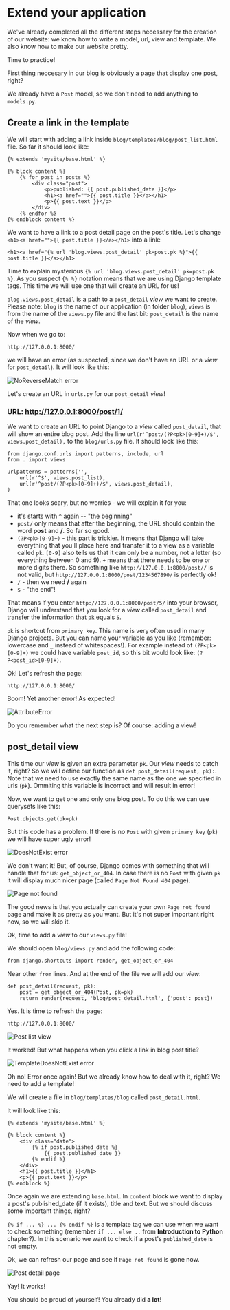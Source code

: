 # Extend your application

We've already completed all the different steps necessary for the creation of our website: we know how to write a model, url, view and template. We also know how to make our website pretty.

Time to practice!

First thing neccesary in our blog is obviously a page that display one post, right?

We already have a `Post` model, so we don't need to add anything to `models.py`.

## Create a link in the template

We will start with adding a link inside `blog/templates/blog/post_list.html` file. So far it should look like:

    {% extends 'mysite/base.html' %}

    {% block content %}
        {% for post in posts %}
            <div class="post">
                <p>published: {{ post.published_date }}</p>
                <h1><a href="">{{ post.title }}</a></h1>
                <p>{{ post.text }}</p>
            </div>
        {% endfor %}
    {% endblock content %}

We want to have a link to a post detail page on the post's title. Let's change `<h1><a href="">{{ post.title }}</a></h1>` into a link:

    <h1><a href="{% url 'blog.views.post_detail' pk=post.pk %}">{{ post.title }}</a></h1>

Time to explain mysterious `{% url 'blog.views.post_detail' pk=post.pk %}`. As you suspect `{% %}` notation means that we are using Django template tags. This time we will use one that will create an URL for us!

`blog.views.post_detail` is a path to a `post_detail` *view* we want to create. Please note: `blog` is the name of our application (in folder `blog`), `views` is from the name of the `views.py` file and the last bit: `post_detail` is the name of the *view*.

Now when we go to:

    http://127.0.0.1:8000/

we will have an error (as suspected, since we don't have an URL or a *view* for `post_detail`). It will look like this:

![NoReverseMatch error](images/no_reverse_match2.png)

Let's create an URL in `urls.py` for our `post_detail` *view*!

### URL: http://127.0.0.1:8000/post/1/

We want to create an URL to point Django to a *view* called `post_detail`, that will show an entire blog post. Add the line `url(r'^post/(?P<pk>[0-9]+)/$', views.post_detail),` to the `blog/urls.py` file. It should look like this:

    from django.conf.urls import patterns, include, url
    from . import views

    urlpatterns = patterns('',
        url(r'^$', views.post_list),
        url(r'^post/(?P<pk>[0-9]+)/$', views.post_detail),
    )

That one looks scary, but no worries - we will explain it for you:
- it's starts with `^` again -- "the beginning"
- `post/` only means that after the beginning, the URL should contain the word __post__ and __/__. So far so good.
- `(?P<pk>[0-9]+)` - this part is trickier. It means that Django will take everything that you'll place here and transfer it to a view as a variable called `pk`. `[0-9]` also tells us that it can only be a number, not a letter (so everything between 0 and 9). `+` means that there needs to be one or more digits there. So something like `http://127.0.0.1:8000/post//` is not valid, but `http://127.0.0.1:8000/post/1234567890/` is perfectly ok!
- `/` - then we need __/__ again
- `$` - "the end"!

That means if you enter `http://127.0.0.1:8000/post/5/` into your browser, Django will understand that you look for a *view* called `post_detail` and transfer the information that `pk` equals `5`.

`pk` is shortcut from `primary key`. This name is very often used in many Django projects. But you can name your variable as you like (remember: lowercase and `_` instead of whitespaces!). For example instead of `(?P<pk>[0-9]+)` we could have variable `post_id`, so this bit would look like: `(?P<post_id>[0-9]+)`.

Ok! Let's refresh the page:

    http://127.0.0.1:8000/

Boom! Yet another error! As expected!

![AttributeError](images/attribute_error2.png)

Do you remember what the next step is? Of course: adding a view!

## post_detail view

This time our *view* is given an extra parameter `pk`. Our *view* needs to catch it, right? So we will define our function as `def post_detail(request, pk):`. Note that we need to use exactly the same name as the one we specified in urls (`pk`). Ommiting this variable is incorrect and will result in error!

Now, we want to get one and only one blog post. To do this we can use querysets like this:

    Post.objects.get(pk=pk)

But this code has a problem. If there is no `Post` with given `primary key` (`pk`) we will have super ugly error!

![DoesNotExist error](images/does_not_exist2.png)

We don't want it! But, of course, Django comes with something that will handle that for us: `get_object_or_404`. In case there is no `Post` with given `pk` it will display much nicer page (called `Page Not Found 404` page).

![Page not found](images/404_2.png)

The good news is that you actually can create your own `Page not found` page and make it as pretty as you want. But it's not super important right now, so we will skip it.

Ok, time to add a *view* to our `views.py` file!

We should open `blog/views.py` and add the following code:

    from django.shortcuts import render, get_object_or_404

Near other `from` lines. And at the end of the file we will add our *view*:

    def post_detail(request, pk):
        post = get_object_or_404(Post, pk=pk)
        return render(request, 'blog/post_detail.html', {'post': post})

Yes. It is time to refresh the page:

    http://127.0.0.1:8000/

![Post list view](images/post_list2.png)

It worked! But what happens when you click a link in blog post title?

![TemplateDoesNotExist error](images/template_does_not_exist2.png)

Oh no! Error once again! But we already know how to deal with it, right? We need to add a template!

We will create a file in `blog/templates/blog` called `post_detail.html`.

It will look like this:

    {% extends 'mysite/base.html' %}

    {% block content %}
        <div class="date">
            {% if post.published_date %}
                {{ post.published_date }}
            {% endif %}
        </div>
        <h1>{{ post.title }}</h1>
        <p>{{ post.text }}</p>
    {% endblock %}

Once again we are extending `base.html`. In `content` block we want to display a post's published_date (if it exists), title and text. But we should discuss some important things, right?

`{% if ... %} ... {% endif %}` is a template tag we can use when we want to check something (remember `if ... else ..` from __Introduction to Python__ chapter?). In this scenario we want to check if a post's `published_date` is not empty.

Ok, we can refresh our page and see if `Page not found` is gone now.

![Post detail page](images/post_detail2.png)

Yay! It works!

You should be proud of yourself! You already did __a lot__!


